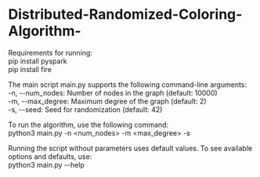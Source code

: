 # Distributed-Randomized-Coloring-Algorithm-

Requirements for running:  
pip install pyspark  
pip install fire   

The main script main.py supports the following command-line arguments:  
-n, --num_nodes: Number of nodes in the graph (default: 10000)  
-m, --max_degree: Maximum degree of the graph (default: 2)  
-s, --seed: Seed for randomization (default: 42)  
  
To run the algorithm, use the following command:  
  python3 main.py -n <num_nodes> -m <max_degree> -s <seed>  

  
Running the script without parameters uses default values. To see available options and defaults, use:  
  python3 main.py --help   



